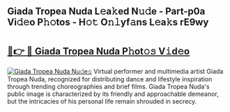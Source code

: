 ## Giada Tropea Nuda L𝚎a𝚔ed N𝚞𝚍e - Part-p0a Vi𝚍𝚎o P𝚑𝚘tos - H𝚘𝚝 O𝚗𝚕yf𝚊ns L𝚎a𝚔s rE9wy

# <h2><a href="http://kfddyjc.oniu.top/?m=Giada+Tropea+Nuda">🔗👉 🔴 Giada Tropea Nuda P𝚑ot𝚘𝚜 V𝚒d𝚎o</a></h2>

[![Giada Tropea Nuda Nu𝚍e𝚜](https://i.imgur.com/0qMVB7G.gif)](http://kfddyjc.oniu.top/?m=Giada+Tropea+Nuda)
Virtual performer and multimedia artist Giada Tropea Nuda, recognized for distributing dance and lifestyle inspiration through trending choreographies and brief films. Giada Tropea Nuda's public image is characterized by its friendly and approachable demeanor, but the intricacies of his personal life remain shrouded in secrecy.  
